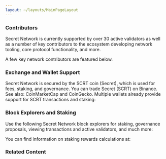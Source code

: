 ```yaml
---
layout: ~/layouts/MainPageLayout
---
```


<template v-slot:title>

## Secret Network Ecosystem

</template>

<slim-column>

### Contributors

Secret Network is currently supported by over 30 active validators as well as a number of key contributors to the ecosystem developing network tooling, core protocol functionality, and more. 

A few key network contributors are featured below.

<grid columns="4" class="logos-grid">

<contributor-logo role="" roleTwo="" name="Secret Foundation" to="https://learn.scrt.network/foundation.html">

<template v-slot:image>

![] (../img/contributors/image1.png)

</template>

</contributor-logo>

<contributor-logo role="validator" roleTwo="developer" name="Secret Nodes" to="https://secretnodes.org/#/">

<template v-slot:image>

![] (../img/contributors/image2.png)

</template>

</contributor-logo>

<contributor-logo role="developer" roleTwo="" name="Enigma" to="https://www.enigma.co/">

<template v-slot:image>

![] (../img/contributors/image3.png)

</template>

</contributor-logo>

<contributor-logo role="validator" roleTwo="developer" name="Chain of Secrets" to="https://chainofsecrets.org/">

<template v-slot:image>

![] (../img/contributors/image4.png)

</template>

</contributor-logo>

<contributor-logo role="wallet" roleTwo="validator" name="Mathwallet" to="http://mathwallet.org/">

<template v-slot:image>

![] (../img/contributors/image5.png)

</template>

</contributor-logo>

<contributor-logo role="fund" roleTwo="validator" name="Outlier" to="https://outlierventures.io">

<template v-slot:image>

![] (../img/contributors/image6.png)

</template>

</contributor-logo>

<contributor-logo role="validator" roleTwo="" name="Dokia Capital" to="https://dokia.capital/">

<template v-slot:image>

![] (../img/contributors/image7.png)

</template>

</contributor-logo>

<contributor-logo role="validator" roleTwo="" name="Citadel.one" to="https://citadel.one">

<template v-slot:image>

![] (../img/contributors/image8.png)

</template>

</contributor-logo>

<contributor-logo role="fund" roleTwo="" name="Fenbushi" to="https://fenbushi.vc">

<template v-slot:image>

![] (../img/contributors/image9.png)

</template>

</contributor-logo>

<contributor-logo role="fund" roleTwo="" name="Hashed" to="https://hashed.com">

<template v-slot:image>

![] (../img/contributors/image10.png)

</template>

</contributor-logo>

<contributor-logo role="validator" roleTwo="" name="B-Harvest" to="https://bharvest.io">

<template v-slot:image>

![] (../img/contributors/image11.png)

</template>

</contributor-logo>

<contributor-logo role="validator" roleTwo="" name="Chorus One" to="https://chorus.one">

<template v-slot:image>

![] (../img/contributors/image12.png)

</template>

</contributor-logo>

</grid>

</slim-column>

<slim-column class="see-more">

<blue-button tag="See more" to="/contributors">

</blue-button>

</slim-column>

<slim-column>

### Exchange and Wallet Support

Secret Network is secured by the SCRT coin (Secret), which is used for fees, staking, and governance. You can trade Secret (SCRT) on Binance. See also: CoinMarketCap and CoinGecko. Multiple wallets already provide support for SCRT transactions and staking:

</slim-column>

<card-holder columns="2">

<card>

<template v-slot:header>

#### Ledger Nano S and Ledger Nano X

</template>

<template v-slot:footer>

[See documentation](https://build.scrt.network/ledger-nano-s.html)

</template>

</card>

<card>

<template v-slot:header>

#### Keplr<br>&nbsp;

</template>

<template v-slot:footer>

[Visit website](https://wallet.keplr.app)

</template>

</card>

</card-holder>

<card-holder columns="2">

<card>

<template v-slot:header>

#### Cosmostation<br>Wallet

</template>

<template v-slot:footer>

[Visit website](https://wallet.cosmostation.io/)

</template>

</card>

<card>

<template v-slot:header>

#### Math<br>Wallet

</template>

<template v-slot:footer>

[Visit website](https://mathwallet.org/web/secret)

</template>

</card>

</card-holder>

<slim-column>

### Block Explorers and Staking

Use the following Secret Network block explorers for staking, governance proposals, viewing transactions and active validators, and much more:

</slim-column>

<card-holder columns="2">

<card>

<template v-slot:header>

#### Puzzle by<br>Secretnodes.org

</template>

<template v-slot:footer>

[Visit website](https://puzzle.report)

</template>

</card>

<card>

<template v-slot:header>

#### Cashmaney Secret<br>Network Explorer

</template>

<template v-slot:footer>

[Visit website](https://explorer.cashmaney.com/)

</template>

</card>

</card-holder>

<slim-column>

You can find information on staking rewards calculations at:

</slim-column>

<card-holder columns="2">

<card>

<template v-slot:header>

#### Stake or Die!

</template>

<template v-slot:footer>

[Visit website](https://stakeordie.com/rewards-calculator)

</template>

</card>

<card>

<template v-slot:header>

#### Staking Rewards

</template>

<template v-slot:footer>

[Visit website](https://www.stakingrewards.com/earn/secret-network)

</template>

</card>

</card-holder>

<slim-column>

### Related Content

</slim-column>

<card-holder columns="2">

<card>

<template v-slot:header>

#### Community Projects

</template>

<template v-slot:footer>

[See projects]()

</template>

</card>

<card>

<template v-slot:header>

#### SGX Compliance

</template>

<template v-slot:footer>

[See documentation](https://learn.scrt.network/sgx.html)

</template>

</card>

</card-holder>

<card-holder columns="2">

<card>

<template v-slot:header>

#### Secret Apps

</template>

<template v-slot:footer>

[Visit website]()

</template>

</card>

</card-holder>

<style lang="scss">
.logos-grid {
    @include respond-to("medium and down") {
        grid-template-columns: repeat(3, 1fr) !important;
    }
}
.contributors-grid {
    grid-column-gap: $gutter !important;
    grid-row-gap: $gutter !important;
    p {
        margin: 0;
        line-height: 0;
        transition: 0.5s ease;
        -webkit-transition: 0.5s ease;
        img {
            border-radius: rem(10px);
        }
        &:hover {
            visibility : hidden;
        }
    }
    @include respond-to("medium and down") {
        grid-template-columns: repeat(3, 1fr) !important;
    }
}
.see-more {
    width: auto;
    text-align: center;
    .blue-button {
      display: inline-block;
      margin: 0 auto;
    }
    @include respond-to("medium and down") {
        width: 100%;
        .blue-button {
            margin: unset;
            display: unset;
        }
    }
}
</style>
